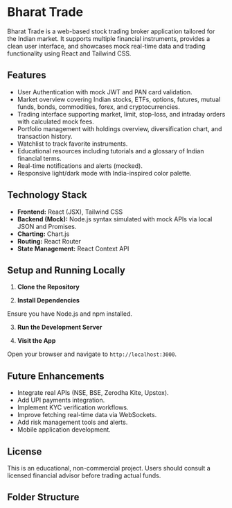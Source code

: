 # Bharat Trade

Bharat Trade is a web-based stock trading broker application tailored for the Indian market. It supports multiple financial instruments, provides a clean user interface, and showcases mock real-time data and trading functionality using React and Tailwind CSS.

## Features

- User Authentication with mock JWT and PAN card validation.
- Market overview covering Indian stocks, ETFs, options, futures, mutual funds, bonds, commodities, forex, and cryptocurrencies.
- Trading interface supporting market, limit, stop-loss, and intraday orders with calculated mock fees.
- Portfolio management with holdings overview, diversification chart, and transaction history.
- Watchlist to track favorite instruments.
- Educational resources including tutorials and a glossary of Indian financial terms.
- Real-time notifications and alerts (mocked).
- Responsive light/dark mode with India-inspired color palette.

## Technology Stack

- **Frontend:** React (JSX), Tailwind CSS
- **Backend (Mock):** Node.js syntax simulated with mock APIs via local JSON and Promises.
- **Charting:** Chart.js
- **Routing:** React Router
- **State Management:** React Context API

## Setup and Running Locally

1. **Clone the Repository**


2. **Install Dependencies**

Ensure you have Node.js and npm installed.


3. **Run the Development Server**


4. **Visit the App**

Open your browser and navigate to `http://localhost:3000`.

## Future Enhancements

- Integrate real APIs (NSE, BSE, Zerodha Kite, Upstox).
- Add UPI payments integration.
- Implement KYC verification workflows.
- Improve fetching real-time data via WebSockets.
- Add risk management tools and alerts.
- Mobile application development.

## License

This is an educational, non-commercial project. Users should consult a licensed financial advisor before trading actual funds.


## Folder Structure

